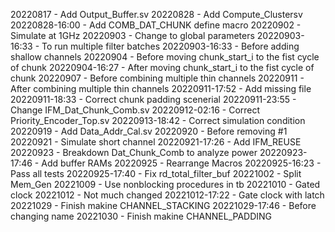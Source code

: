 20220817 - Add Output_Buffer.sv
20220828 - Add Compute_Clustersv
20220828-16:00 - Add COMB_DAT_CHUNK define macro
20220902 - Simulate at 1GHz
20220903 - Change to global parameters
20220903-16:33 - To run multiple filter batches
20220903-16:33 - Before adding shallow channels
20220904 - Before moving chunk_start_i to the fist cycle of chunk
20220904-16:27 - After moving chunk_start_i to the fist cycle of chunk
20220907 - Before combining multiple thin channels
20220911 - After combining multiple thin channels
20220911-17:52 - Add missing file
20220911-18:33 - Correct chunk padding scenerial
20220911-23:55 - Change IFM_Dat_Chunk_Comb.sv
20220912-02:16 - Correct Priority_Encoder_Top.sv
20220913-18:42 - Correct simulation condition
20220919 - Add Data_Addr_Cal.sv
20220920 - Before removing #1
20220921 - Simulate short channel
20220921-17:26 - Add IFM_REUSE
20220923 - Breakdown Dat_Chunk_Comb to analyze power
20220923-17:46 - Add buffer RAMs
20220925 - Rearrange Macros
20220925-16:23 - Pass all tests
20220925-17:40 - Fix rd_total_filter_buf
20221002 - Split Mem_Gen
20221009 - Use nonblocking procedures in tb
20221010 - Gated clock
20221012 - Not much changed
20221012-17:22 - Gate clock with latch
20221029 - Finish makine CHANNEL_STACKING
20221029-17:46 - Before changing name
20221030 - Finish makine CHANNEL_PADDING